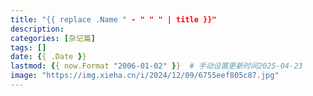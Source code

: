 ```yaml
---
title: "{{ replace .Name " - " " " | title }}"
description: 
categories: [杂记篇]
tags: []
date: {{ .Date }}
lastmod: {{ now.Format "2006-01-02" }}  # 手动设置更新时间2025-04-23
image: "https://img.xieha.cn/i/2024/12/09/6755eef805c87.jpg"
---
```

